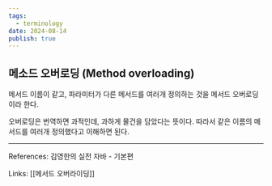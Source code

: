 ```yaml
---
tags:
  - terminology
date: 2024-08-14
publish: true
---
```


## 메소드 오버로딩 (Method overloading)

메서드 이름이 같고, 파라미터가 다른 메서드를 여러개 정의하는 것을 메서드 오버로딩이라 한다.

오버로딩은 번역하면 과적인데, 과하게 물건을 담았다는 뜻이다. 따라서 같은 이름의 메서드를 여러개 정의했다고 이해하면 된다.

---

References: 김영한의 실전 자바 - 기본편

Links: [[메서드 오버라이딩]]
